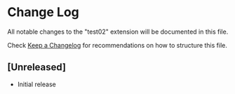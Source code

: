 # Change Log

All notable changes to the "test02" extension will be documented in this file.

Check [Keep a Changelog](http://keepachangelog.com/) for recommendations on how to structure this file.

## [Unreleased]

- Initial release